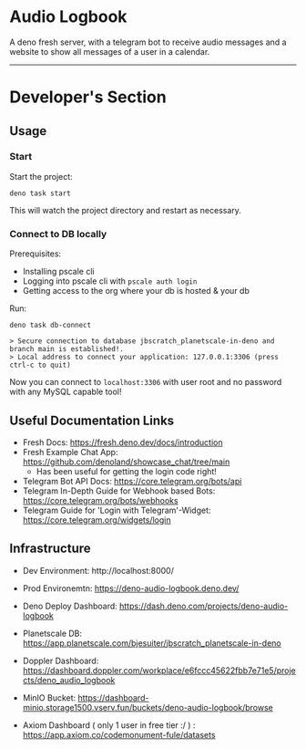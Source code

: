# Audio Logbook 

A deno fresh server, with a telegram bot to receive audio messages
and a website to show all messages of a user in a calendar. 

---

# Developer's Section 

## Usage 

### Start
Start the project:

```
deno task start
```

This will watch the project directory and restart as necessary.

### Connect to DB locally 

Prerequisites: 
- Installing pscale cli 
- Logging into pscale cli with `pscale auth login`
- Getting access to the org where your db is hosted & your db

Run:

```
deno task db-connect

> Secure connection to database jbscratch_planetscale-in-deno and branch main is established!.
> Local address to connect your application: 127.0.0.1:3306 (press ctrl-c to quit)
```

Now you can connect to `localhost:3306` with user root and no password with any MySQL capable tool!


## Useful Documentation Links

- Fresh Docs: https://fresh.deno.dev/docs/introduction
- Fresh Example Chat App: https://github.com/denoland/showcase_chat/tree/main
  - Has been useful for getting the login code right!
- Telegram Bot API Docs: https://core.telegram.org/bots/api
- Telegram In-Depth Guide for Webhook based Bots: https://core.telegram.org/bots/webhooks
- Telegram Guide for 'Login with Telegram'-Widget: https://core.telegram.org/widgets/login

## Infrastructure 

- Dev Environment: http://localhost:8000/
- Prod Environemtn: https://deno-audio-logbook.deno.dev/


- Deno Deploy Dashboard: https://dash.deno.com/projects/deno-audio-logbook
- Planetscale DB: https://app.planetscale.com/bjesuiter/jbscratch_planetscale-in-deno
- Doppler Dashboard: https://dashboard.doppler.com/workplace/e6fccc45622fbb7e71e5/projects/deno_audio_logbook
- MinIO Bucket: https://dashboard-minio.storage1500.vserv.fun/buckets/deno-audio-logbook/browse
- Axiom Dashboard ( only 1 user in free tier :/ ) : https://app.axiom.co/codemonument-fule/datasets